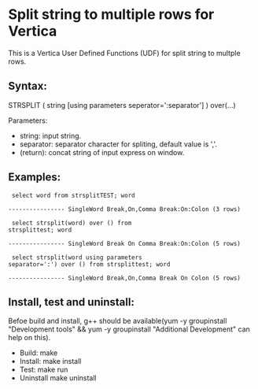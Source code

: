 <html lang="zn_CN"> <head> <meta charset='utf-8'> <title>Split string to multiple rows</title> </head> <body>

Split string to multiple rows for Vertica
==========
This is a Vertica User Defined Functions (UDF) for split string to multple rows.

Syntax:
----------

STRSPLIT ( string [using parameters seperator=':separator'] ) over(...)

Parameters:

 * string: input string.
 * separator: separator character for spliting, default value is ','.
 * (return): concat string of input express on window. 

Examples:
----------

<code><pre>
	select word  from strsplitTEST;
	      word      
	----------------
	 SingleWord
	 Break,On,Comma
	 Break:On:Colon
	(3 rows)
</code></pre>
<code><pre>
	select strsplit(word) over () from strsplittest;
	      word      
	----------------
	 SingleWord
	 Break
	 On
	 Comma
	 Break:On:Colon
	(5 rows)
</code></pre>
<code><pre>
	select strsplit(word using parameters separator=':') over () from strsplittest;
	      word      
	----------------
	 SingleWord
	 Break,On,Comma
	 Break
	 On
	 Colon
	(5 rows)
</code></pre>

Install, test and uninstall:
----------
Befoe build and install, g++ should be available(yum -y groupinstall "Development tools" && yum -y groupinstall "Additional Development" can help on this).

 * Build: make
 * Install: make install
 * Test: make run
 * Uninstall make uninstall

</body> </html>



